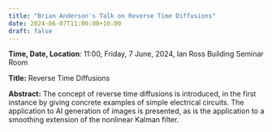 ```yaml
---
title: "Brian Anderson's Talk on Reverse Time Diffusions"
date: 2024-06-07T11:00:00+10:00
draft: false
---
```


__Time, Date, Location__: 11:00, Friday, 7 June, 2024, Ian Ross Building Seminar Room


__Title:__ Reverse Time Diffusions

__Abstract:__ The concept of reverse time diffusions is introduced, in
the first instance by giving concrete examples of simple
electrical circuits. The application to AI generation of
images is presented, as is the application to a smoothing
extension of the nonlinear Kalman filter.


